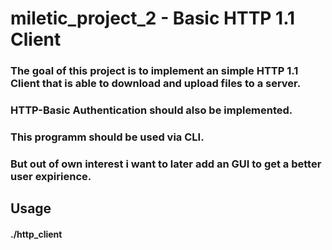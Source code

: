 # miletic_project_2 - Basic HTTP 1.1 Client

### The goal of this project is to implement an simple HTTP 1.1 Client that is able to download and upload files to a server.

### HTTP-Basic Authentication should also be implemented.

### This programm should be used via CLI.

### But out of own interest i want to later add an GUI to get a better user expirience.

## Usage

#### ./http_client

